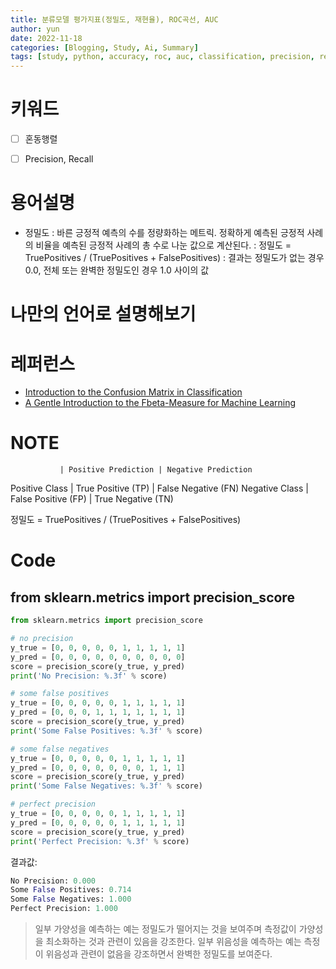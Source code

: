 ```yaml
---
title: 분류모델 평가지표(정밀도, 재현율), ROC곡선, AUC
author: yun
date: 2022-11-18
categories: [Blogging, Study, Ai, Summary]
tags: [study, python, accuracy, roc, auc, classification, precision, recall]
---
```


# 키워드
- [ ] 혼동행렬
- [ ] Precision, Recall


# 용어설명
* 정밀도
  : 바른 긍정적 예측의 수를 정량화하는 메트릭. 정확하게 예측된 긍정적 사례의 비율을 예측된 긍정적 사례의 총 수로 나눈 값으로 계산된다.
  : 정밀도 = TruePositives / (TruePositives + FalsePositives)
  : 결과는 정밀도가 없는 경우 0.0, 전체 또는 완벽한 정밀도인 경우 1.0 사이의 값

# 나만의 언어로 설명해보기


# 레퍼런스
* [Introduction to the Confusion Matrix in Classification](https://youtu.be/wpp3VfzgNcI)
* [A Gentle Introduction to the Fbeta-Measure for Machine Learning](https://machinelearningmastery.com/fbeta-measure-for-machine-learning/)



# NOTE
               | Positive Prediction | Negative Prediction
Positive Class | True Positive (TP)  | False Negative (FN)
Negative Class | False Positive (FP) | True Negative (TN)


정밀도 = TruePositives / (TruePositives + FalsePositives)




# Code
## from sklearn.metrics import precision_score
```python
from sklearn.metrics import precision_score

# no precision
y_true = [0, 0, 0, 0, 0, 1, 1, 1, 1, 1]
y_pred = [0, 0, 0, 0, 0, 0, 0, 0, 0, 0]
score = precision_score(y_true, y_pred)
print('No Precision: %.3f' % score)

# some false positives
y_true = [0, 0, 0, 0, 0, 1, 1, 1, 1, 1]
y_pred = [0, 0, 0, 1, 1, 1, 1, 1, 1, 1]
score = precision_score(y_true, y_pred)
print('Some False Positives: %.3f' % score)

# some false negatives
y_true = [0, 0, 0, 0, 0, 1, 1, 1, 1, 1]
y_pred = [0, 0, 0, 0, 0, 0, 0, 1, 1, 1]
score = precision_score(y_true, y_pred)
print('Some False Negatives: %.3f' % score)

# perfect precision
y_true = [0, 0, 0, 0, 0, 1, 1, 1, 1, 1]
y_pred = [0, 0, 0, 0, 0, 1, 1, 1, 1, 1]
score = precision_score(y_true, y_pred)
print('Perfect Precision: %.3f' % score)
```
결과값:
```python
No Precision: 0.000
Some False Positives: 0.714
Some False Negatives: 1.000
Perfect Precision: 1.000
```
> 일부 가양성을 예측하는 예는 정밀도가 떨어지는 것을 보여주며 측정값이 가양성을 최소화하는 것과 관련이 있음을 강조한다.
> 일부 위음성을 예측하는 예는 측정이 위음성과 관련이 없음을 강조하면서 완벽한 정밀도를 보여준다.
